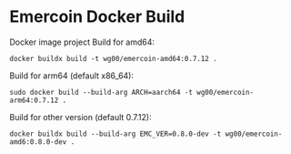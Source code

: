 # Emercoin Docker Build
Docker image project
Build for amd64:
```
docker buildx build -t wg00/emercoin-amd64:0.7.12 .
```

Build for arm64 (default x86_64):
```
sudo docker build --build-arg ARCH=aarch64 -t wg00/emercoin-arm64:0.7.12 .
```
Build for other version (default 0.7.12):
```
docker buildx build --build-arg EMC_VER=0.8.0-dev -t wg00/emercoin-amd6:0.8.0-dev .
```
